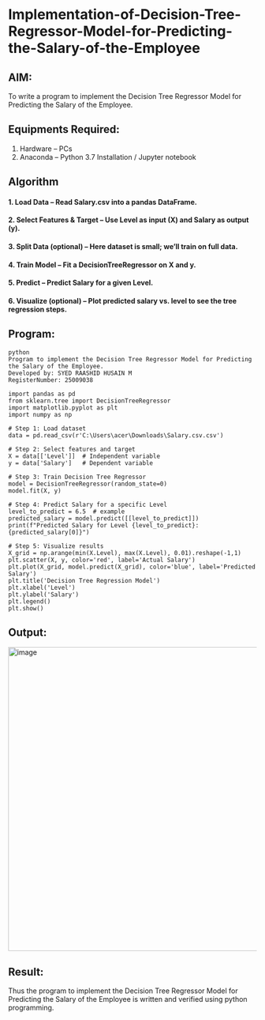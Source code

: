 # Implementation-of-Decision-Tree-Regressor-Model-for-Predicting-the-Salary-of-the-Employee

## AIM:
To write a program to implement the Decision Tree Regressor Model for Predicting the Salary of the Employee.

## Equipments Required:
1. Hardware – PCs
2. Anaconda – Python 3.7 Installation / Jupyter notebook

## Algorithm
#### 1. Load Data – Read Salary.csv into a pandas DataFrame.

#### 2. Select Features & Target – Use Level as input (X) and Salary as output (y).

#### 3. Split Data (optional) – Here dataset is small; we’ll train on full data.

#### 4. Train Model – Fit a DecisionTreeRegressor on X and y.

#### 5. Predict – Predict Salary for a given Level.

#### 6. Visualize (optional) – Plot predicted salary vs. level to see the tree regression steps.
## Program:
```
python
Program to implement the Decision Tree Regressor Model for Predicting the Salary of the Employee.
Developed by: SYED RAASHID HUSAIN M
RegisterNumber: 25009038

import pandas as pd
from sklearn.tree import DecisionTreeRegressor
import matplotlib.pyplot as plt
import numpy as np

# Step 1: Load dataset
data = pd.read_csv(r'C:\Users\acer\Downloads\Salary.csv.csv')

# Step 2: Select features and target
X = data[['Level']]  # Independent variable
y = data['Salary']   # Dependent variable

# Step 3: Train Decision Tree Regressor
model = DecisionTreeRegressor(random_state=0)
model.fit(X, y)

# Step 4: Predict Salary for a specific Level
level_to_predict = 6.5  # example
predicted_salary = model.predict([[level_to_predict]])
print(f"Predicted Salary for Level {level_to_predict}: {predicted_salary[0]}")

# Step 5: Visualize results
X_grid = np.arange(min(X.Level), max(X.Level), 0.01).reshape(-1,1)
plt.scatter(X, y, color='red', label='Actual Salary')
plt.plot(X_grid, model.predict(X_grid), color='blue', label='Predicted Salary')
plt.title('Decision Tree Regression Model')
plt.xlabel('Level')
plt.ylabel('Salary')
plt.legend()
plt.show()

```

## Output:
<img width="791" height="615" alt="image" src="https://github.com/user-attachments/assets/0a46712d-e8b6-4588-af0b-b5c7590100c6" />


## Result:
Thus the program to implement the Decision Tree Regressor Model for Predicting the Salary of the Employee is written and verified using python programming.
